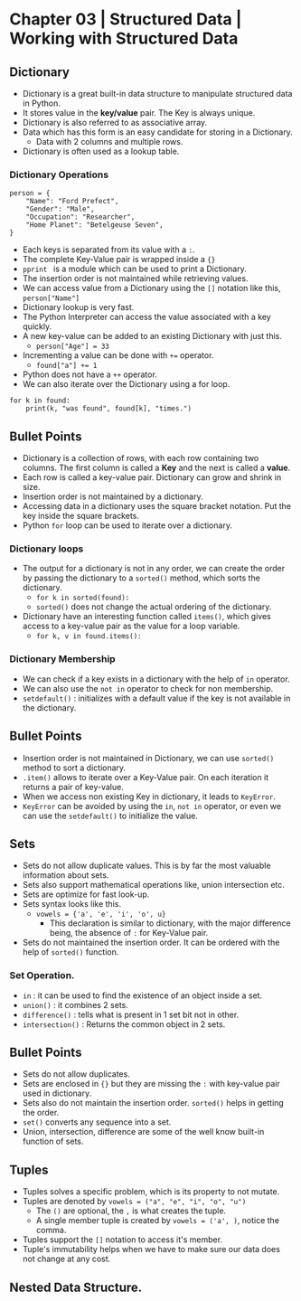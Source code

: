 # Chapter 03 | Structured Data | Working with Structured Data #

## Dictionary ##

* Dictionary is a great built-in data structure to manipulate structured data in Python.
* It stores value in the **key/value** pair. The Key is always unique.
* Dictionary is also referred to as associative array.
* Data which has this form is an easy candidate for storing in a Dictionary.
    - Data with 2 columns and multiple rows.
* Dictionary is often used as a lookup table.

### Dictionary Operations ###

````
person = {
    "Name": "Ford Prefect",
    "Gender": "Male",
    "Occupation": "Researcher",
    "Home Planet": "Betelgeuse Seven",
}
````
* Each keys is separated from its value with a `:`.
* The complete Key-Value pair is wrapped inside a `{}`
* `pprint ` is a module which can be used to print a Dictionary.
* The insertion order is not maintained while retrieving values.
* We can access value from a Dictionary using the `[]` notation like this, `person["Name"]`
* Dictionary lookup is very fast.
* The Python Interpreter can access the value associated with a key quickly.
* A new key-value can be added to an existing Dictionary with just this.
    - `person["Age"] = 33`
* Incrementing a value can be done with `+=` operator.
    - `found["a"] += 1`
* Python does not have a `++` operator.
* We can also iterate over the Dictionary using a for loop.

````
for k in found:
    print(k, "was found", found[k], "times.")
````


## Bullet Points ##
* Dictionary is a collection of rows, with each row containing two columns. The first column is called a **Key** and the next is called a **value**.
* Each row is called a key-value pair. Dictionary can grow and shrink in size.
* Insertion order is not maintained by a dictionary.
* Accessing data in a dictionary uses the square bracket notation. Put the key inside the square brackets.
* Python `for` loop can be used to iterate over a dictionary. 


### Dictionary loops ###
* The output for a dictionary is not in any order, we can create the order by passing the dictionary to a `sorted()` method, which sorts the dictionary.
    - `for k in sorted(found):`
    - `sorted()` does not change the actual ordering of the dictionary.
* Dictionary have an interesting function called `items()`, which gives access to a key-value pair as the value for a loop variable.
    - `for k, v in found.items():`

### Dictionary Membership ###
* We can check if a key exists in a dictionary with the help of `in` operator.
* We can also use the `not in` operator to check for non membership.
* `setdefault()` : initializes with a default value if the key is not available in the dictionary.


## Bullet Points ##
* Insertion order is not maintained in Dictionary, we can use `sorted()` method to sort a dictionary.
* `.item()` allows to iterate over a Key-Value pair. On each iteration it returns a pair of key-value.
* When we access non existing Key in dictionary, it leads to `KeyError`.
* `KeyError` can be avoided by using the `in`, `not in` operator, or even we can use the `setdefault()` to initialize the value.


## Sets ##
* Sets do not allow duplicate values. This is by far the most valuable information about sets.
* Sets also support mathematical operations like, union intersection etc.
* Sets are optimize for fast look-up.
* Sets syntax looks like this.
    - `vowels = {'a', 'e', 'i', 'o', u}`
        + This declaration is similar to dictionary, with the major difference being, the absence of `:` for Key-Value pair.
* Sets do not maintained the insertion order. It can be ordered with the help of `sorted()` function.


### Set Operation. ###

* `in` : it can be used to find the existence of an object inside a set.
* `union()` : it combines 2 sets.
* `difference()` : tells what is present in 1 set bit not in other.
* `intersection()` : Returns the common object in 2 sets.

## Bullet Points ##

* Sets do not allow duplicates.
* Sets are enclosed in `{}` but they are missing the `:` with key-value pair used in dictionary.
* Sets also do not maintain the insertion order. `sorted()` helps in getting the order.
* `set()` converts any sequence into a set.
* Union, intersection, difference are some of the well know built-in function of sets.

## Tuples ##

* Tuples solves a specific problem, which is its property to not mutate.
* Tuples are denoted by `vowels = ("a", "e", "i", "o", "u")`
    - The `()` are optional, the `,` is what creates the tuple.
    - A single member tuple is created by `vowels = ('a', )`, notice the comma.
* Tuples support the `[]` notation to access it's member.
* Tuple's immutability helps when we have to make sure our data does not change at any cost.


## Nested Data Structure. ##



